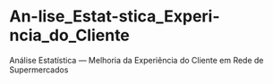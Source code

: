 # An-lise_Estat-stica_Experi-ncia_do_Cliente
Análise Estatística — Melhoria da Experiência do Cliente em Rede de Supermercados
